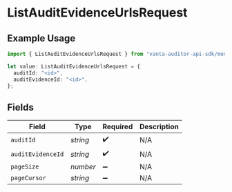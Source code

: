 # ListAuditEvidenceUrlsRequest

## Example Usage

```typescript
import { ListAuditEvidenceUrlsRequest } from "vanta-auditor-api-sdk/models/operations";

let value: ListAuditEvidenceUrlsRequest = {
  auditId: "<id>",
  auditEvidenceId: "<id>",
};
```

## Fields

| Field              | Type               | Required           | Description        |
| ------------------ | ------------------ | ------------------ | ------------------ |
| `auditId`          | *string*           | :heavy_check_mark: | N/A                |
| `auditEvidenceId`  | *string*           | :heavy_check_mark: | N/A                |
| `pageSize`         | *number*           | :heavy_minus_sign: | N/A                |
| `pageCursor`       | *string*           | :heavy_minus_sign: | N/A                |